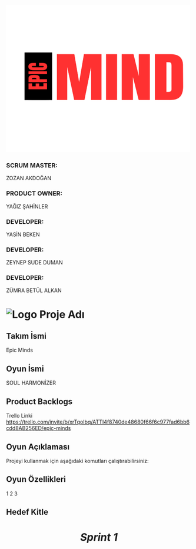 <img src="teamNameLogo.png" width="500" height="400">
<p align="center" display="flex">
    <h3>SCRUM MASTER:</h3>
    <p>ZOZAN AKDOĞAN</p>
</p>
<p align="center"><h3>PRODUCT OWNER:</h3> YAĞIZ ŞAHİNLER</p>
<p align="center"><h3>DEVELOPER:</h3> YASİN BEKEN</p>
<p align="center"><h3>DEVELOPER:</h3> ZEYNEP SUDE DUMAN</p>
<p align="center"><h3>DEVELOPER:</h3> ZÜMRA BETÜL ALKAN</p>

# ![Logo](https://example.com/logo.png) Proje Adı

## Takım İsmi
Epic Minds

## Oyun İsmi 
SOUL HARMONİZER

## Product Backlogs
Trello Linki
https://trello.com/invite/b/xrTqoIbq/ATTI4f8740de48680f66f6c977fad6bb6cdd8AB256ED/epic-minds



## Oyun Açıklaması
Projeyi kullanmak için aşağıdaki komutları çalıştırabilirsiniz:

## Oyun Özellikleri
1
2
3
## Hedef Kitle

<h1 align="center"><i> Sprint 1 </i></h1>

